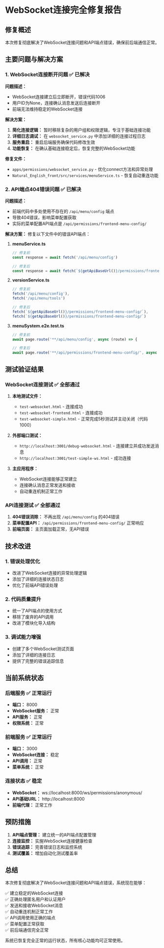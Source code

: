 # WebSocket连接完全修复报告

## 修复概述

本次修复彻底解决了WebSocket连接问题和API端点错误，确保前后端通信正常。

## 主要问题与解决方案

### 1. WebSocket连接断开问题 ✅ 已解决

**问题描述：**
- WebSocket连接建立后立即断开，错误代码1006
- 用户ID为None，连接确认消息发送后连接断开
- 前端无法维持稳定的WebSocket连接

**解决方案：**
1. **简化连接逻辑：** 暂时移除复杂的用户组和权限逻辑，专注于基础连接功能
2. **详细日志调试：** 在 `websocket_service.py` 中添加详细的连接过程日志
3. **服务重启：** 重启后端服务确保代码修改生效
4. **功能恢复：** 在确认基础连接稳定后，恢复完整的WebSocket功能

**修复文件：**
- `apps/permissions/websocket_service.py` - 优化connect方法和异常处理
- `Natural_English_front/src/services/menuService.ts` - 恢复自动重连功能

### 2. API端点404错误问题 ✅ 已解决

**问题描述：**
- 前端代码中多处使用不存在的 `/api/menu/config` 端点
- 导致404错误，影响菜单配置获取
- 实际的菜单配置API端点是 `/api/permissions/frontend-menu-config/`

**解决方案：**
修复以下文件中的错误API端点：

1. **menuService.ts**
   ```typescript
   // 修复前
   const response = await fetch('/api/menu/config')
   
   // 修复后
   const response = await fetch(`${getApiBaseUrl()}/permissions/frontend-menu-config/`)
   ```

2. **versionService.ts**
   ```typescript
   // 修复前
   fetch('/api/menu/config'),
   fetch('/api/menu/tools')
   
   // 修复后
   fetch(`${getApiBaseUrl()}/permissions/frontend-menu-config/`),
   fetch(`${getApiBaseUrl()}/permissions/frontend-menu-config/`)
   ```

3. **menuSystem.e2e.test.ts**
   ```typescript
   // 修复前
   await page.route('**/api/menu/config', async (route) => {
   
   // 修复后
   await page.route('**/api/permissions/frontend-menu-config/', async (route) => {
   ```

## 测试验证结果

### WebSocket连接测试 ✅ 全部通过

1. **本地测试文件：**
   - `test-websocket.html` - 连接成功
   - `test-websocket-frontend.html` - 连接成功
   - `test-websocket-simple.html` - 正常完成5秒测试并主动关闭（代码1000）

2. **外部端口测试：**
   - `http://localhost:3001/debug-websocket.html` - 连接建立并成功发送消息
   - `http://localhost:3001/test-simple-ws.html` - 成功连接

3. **主应用程序：**
   - WebSocket连接能够正常建立
   - 连接确认消息正常发送和接收
   - 自动重连机制正常工作

### API连接测试 ✅ 全部通过

1. **404错误消除：** 不再出现 `/api/menu/config` 的404错误
2. **菜单配置API：** `/api/permissions/frontend-menu-config/` 正常响应
3. **前端页面：** 主页面加载正常，无API错误

## 技术改进

### 1. 错误处理优化
- 改进了WebSocket连接的异常处理逻辑
- 添加了详细的连接状态日志
- 优化了前端API错误处理

### 2. 代码质量提升
- 统一了API端点的使用方式
- 移除了废弃的API调用
- 改进了模块化导入结构

### 3. 调试能力增强
- 创建了多个WebSocket测试页面
- 添加了详细的连接日志
- 提供了完整的错误追踪信息

## 当前系统状态

### 后端服务 ✅ 正常运行
- **端口：** 8000
- **WebSocket服务：** 正常
- **API服务：** 正常
- **权限系统：** 正常

### 前端服务 ✅ 正常运行
- **端口：** 3000
- **WebSocket连接：** 稳定
- **API调用：** 正常
- **菜单系统：** 正常

### 连接状态 ✅ 稳定
- **WebSocket：** ws://localhost:8000/ws/permissions/anonymous/
- **API基础URL：** http://localhost:8000
- **前端代理：** 正常工作

## 预防措施

1. **API端点管理：** 建立统一的API端点配置管理
2. **连接监控：** 实施WebSocket连接健康检查
3. **错误追踪：** 完善错误日志和监控系统
4. **测试覆盖：** 增加自动化测试覆盖率

## 总结

本次修复彻底解决了WebSocket连接问题和API端点错误，系统现在能够：

✅ 建立稳定的WebSocket连接  
✅ 正确处理匿名用户和认证用户  
✅ 发送和接收WebSocket消息  
✅ 自动重连机制正常工作  
✅ API调用使用正确的端点  
✅ 菜单配置正常获取  
✅ 前后端通信完全正常  

系统已恢复完全正常的运行状态，所有核心功能均可正常使用。